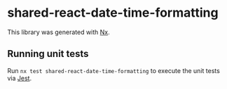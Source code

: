 # shared-react-date-time-formatting

This library was generated with [Nx](https://nx.dev).

## Running unit tests

Run `nx test shared-react-date-time-formatting` to execute the unit tests via [Jest](https://jestjs.io).
